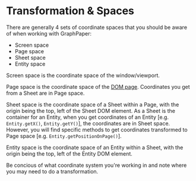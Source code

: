 # Transformation & Spaces

There are generally 4 sets of coordinate spaces that you should be aware of when working with GraphPaper:

- Screen space
- Page space
- Sheet space
- Entity space

Screen space is the coordinate space of the window/viewport. 

Page space is the coordinate space of the [DOM page](https://developer.mozilla.org/en-US/docs/Web/API/Document_Object_Model/Introduction). Coordinates you get from a Sheet are in Page space.

Sheet space is the coordinate space of a Sheet within a Page, with the origin being the top, left of the Sheet DOM element. As a Sheet is the container for an Entity, when you get coordinates of an Entity [e.g. `Entity.getX()`, `Entity.getY()`], the coordinates are in Sheet space. However, you will find specific methods to get coordinates transformed to Page space [e.g. `Entity.getPositionOnPage()`].

Entity space is the coordinate space of an Entity within a Sheet, with the origin being the top, left of the Entity DOM element.

Be concious of what coordinate system you're working in and note where you may need to do a transformation.
